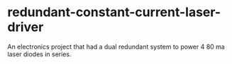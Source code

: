# redundant-constant-current-laser-driver
An electronics project that had a dual redundant system to power 4 80 ma laser diodes in series.
